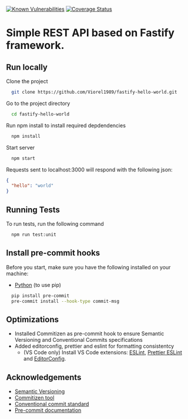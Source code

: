 [![Known Vulnerabilities](https://snyk.io/test/github/Viorel1989/fastify-hello-world/badge.svg)](https://snyk.io/test/github/Viorel1989/fastify-hello-world)
[![Coverage Status](https://coveralls.io/repos/Viorel1989/fastify-hello-world/badge.svg)](https://coveralls.io/github/Viorel1989/fastify-hello-world)

# Simple REST API based on Fastify framework.

## Run locally

Clone the project

```bash
  git clone https://github.com/Viorel1989/fastify-hello-world.git
```

Go to the project directory

```bash
  cd fastify-hello-world
```

Run npm install to install required depdendencies

```bash
  npm install
```

Start server

```bash
  npm start
```

Requests sent to localhost:3000 will respond with the following json:

```json
{
  "hello": "world"
}
```

## Running Tests

To run tests, run the following command

```bash
  npm run test:unit
```

## Install pre-commit hooks

Before you start, make sure you have the following installed on your machine:

- [Python](https://www.python.org/downloads/) (to use pip)

```bash
  pip install pre-commit
  pre-commit install --hook-type commit-msg
```

## Optimizations

- Installed Commitizen as pre-commit hook to ensure Semantic Versioning and Conventional Commits specifications
- Added editorconfig, prettier and eslint for formatting consistentcy
  - (VS Code only) Install VS Code extensions: [ESLint](https://marketplace.visualstudio.com/items?itemName=dbaeumer.vscode-eslint), [Prettier ESLint](https://marketplace.visualstudio.com/items?itemName=rvest.vs-code-prettier-eslint) and [EditorConfig](https://marketplace.visualstudio.com/items?itemName=EditorConfig.EditorConfig).

## Acknowledgements

- [Semantic Versioning](https://semver.org/)
- [Commitizen tool](https://commitizen-tools.github.io/commitizen/)
- [Conventional commit standard](https://www.conventionalcommits.org/)
- [Pre-commit documentation](https://pre-commit.com/)
